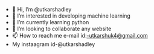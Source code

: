 - 👋 Hi, I’m @utkarshadley
- 👀 I’m interested in developing machine learning
- 🌱 I’m currently learning python
- 💞️ I’m looking to collaborate any website
- 📫 How to reach me e-mail id:-utkarshuk4@gmail.com
- My instaagram id-@utkarshadley
  

<!---
utkarshadley/utkarshadley is a ✨ special ✨ repository because its `README.md` (this file) appears on your GitHub profile.
You can click the Preview link to take a look at your changes.
--->
